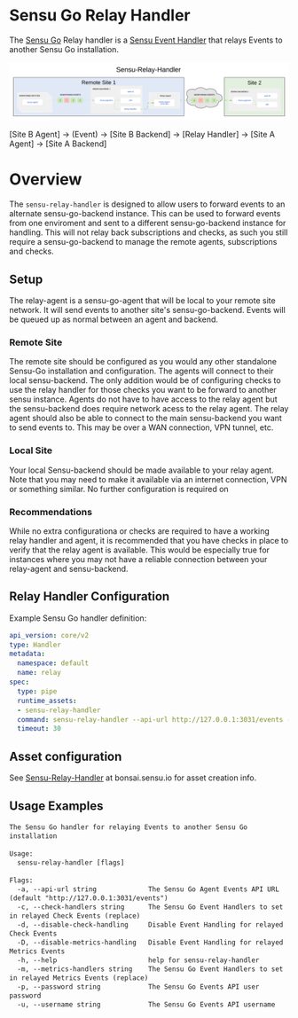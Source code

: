 # Sensu Go Relay Handler

The [Sensu Go][1] Relay handler is a [Sensu Event Handler][2] that relays Events to another Sensu Go installation.

![Relay Handler](images/relay_handler.png?raw=true"Title")

[Site B Agent] -> (Event) -> [Site B Backend] -> [Relay Handler] -> [Site A Agent] -> [Site A Backend]

# Overview

The `sensu-relay-handler` is designed to allow users to forward events to an alternate sensu-go-backend instance. This can be used to forward events from one enviroment and sent to a different sensu-go-backend instance for handling. This will not relay back subscriptions and checks, as such you still require a sensu-go-backend to manage the remote agents, subscriptions and checks.

## Setup

The relay-agent is a sensu-go-agent that will be local to your remote site network. It will send events to another site's sensu-go-backend. Events will be queued up as normal between an agent and backend.

### Remote Site

The remote site should be configured as you would any other standalone Sensu-Go installation and configuration. The agents will connect to their local sensu-backend. The only addition would be of configuring checks to use the relay handler for those checks you want to be forward to another sensu instance. Agents do not have to have access to the relay agent but the sensu-backend does require network acess to the relay agent. The relay agent should also be able to connect to the main sensu-backend you want to send events to. This may be over a WAN connection, VPN tunnel, etc.

### Local Site

Your local Sensu-backend should be made available to your relay agent. Note that you may need to make it available via an internet connection, VPN or something similar. No further configuration is required on

### Recommendations

While no extra configurationa or checks are required to have a working relay handler and agent, it is recommended that you have checks in place to verify that the relay agent is available. This would be especially true for instances where you may not have a reliable connection between your relay-agent and sensu-backend.

## Relay Handler Configuration

Example Sensu Go handler definition:

```yaml
api_version: core/v2
type: Handler
metadata:
  namespace: default
  name: relay
spec:
  type: pipe
  runtime_assets:
  - sensu-relay-handler
  command: sensu-relay-handler --api-url http://127.0.0.1:3031/events --disable-check-handling
  timeout: 30
```

## Asset configuration

See [Sensu-Relay-Handler](3) at bonsai.sensu.io for asset creation info.

## Usage Examples

```
The Sensu Go handler for relaying Events to another Sensu Go installation

Usage:
  sensu-relay-handler [flags]

Flags:
  -a, --api-url string             The Sensu Go Agent Events API URL (default "http://127.0.0.1:3031/events")
  -c, --check-handlers string      The Sensu Go Event Handlers to set in relayed Check Events (replace)
  -d, --disable-check-handling     Disable Event Handling for relayed Check Events
  -D, --disable-metrics-handling   Disable Event Handling for relayed Metrics Events
  -h, --help                       help for sensu-relay-handler
  -m, --metrics-handlers string    The Sensu Go Event Handlers to set in relayed Metrics Events (replace)
  -p, --password string            The Sensu Go Events API user password
  -u, --username string            The Sensu Go Events API username
```

[1]: https://github.com/sensu/sensu-go
[2]: https://docs.sensu.io/sensu-go/latest/reference/handlers/#how-do-sensu-handlers-work
[3]: https://bonsai.sensu.io/assets/sensu/sensu-relay-handler